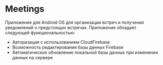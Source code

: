# Meetings
Приложение для Android OS для организации встреч и получения уведомлений о предстоящих встречах.
Приложение обладает следующей функциональностью:
* Авторизация с использованием CloudFirebase
* Возможность редактирования базы данных Firebase
* Автоматическое обновление локальной базы данных при изменении данных на сервере
